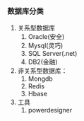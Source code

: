 ### 数据库分类

1. 关系型数据库
   1. Oracle(安全)
   2. Mysql(灵巧)
   3. SQL Server(.net)
   4. DB2(金融)
2. 非关系型数据库：
   1. Mongdb
   2. Redis
   3. Hbase
3. 工具
   1. powerdesigner